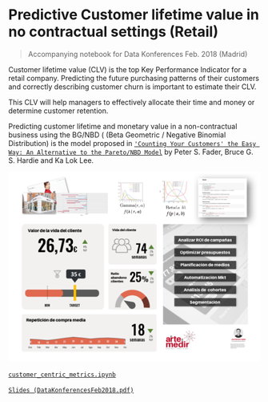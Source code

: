 # Predictive Customer lifetime value in no contractual settings (Retail)

> Accompanying notebook for Data Konferences Feb. 2018 (Madrid)

Customer lifetime value (CLV) is the top Key Performance Indicator for a retail company. Predicting the future purchasing patterns of their customers and correctly describing customer churn is important to estimate their CLV.

This CLV will help managers to effectively allocate their time and money or determine customer retention.

Predicting customer lifetime and monetary value in a non-contractual business using the BG/NBD ( (Beta Geometric / Negative Binomial Distribution) is the model proposed in [`'Counting Your Customers' the Easy Way: An Alternative to the Pareto/NBD Model`](http://brucehardie.com/papers/018/fader_et_al_mksc_05.pdf) by Peter S. Fader, Bruce G. S. Hardie and Ka Lok Lee.

![Modelos predictivos para retail](img/predictive_models_retail.png)

[`customer_centric_metrics.ipynb`](customer_centric_metrics.ipynb)

[`Slides (DataKonferencesFeb2018.pdf)`](DataKonferencesFeb2018.pdf)



